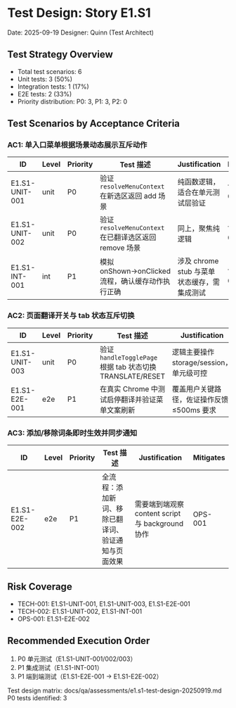 # Test Design: Story E1.S1

Date: 2025-09-19
Designer: Quinn (Test Architect)

## Test Strategy Overview

- Total test scenarios: 6
- Unit tests: 3 (50%)
- Integration tests: 1 (17%)
- E2E tests: 2 (33%)
- Priority distribution: P0: 3, P1: 3, P2: 0

## Test Scenarios by Acceptance Criteria

### AC1: 单入口菜单根据场景动态展示互斥动作

| ID             | Level | Priority | Test 描述                                             | Justification                                             | Mitigates |
|----------------|-------|----------|------------------------------------------------------|-----------------------------------------------------------|-----------|
| E1.S1-UNIT-001 | unit  | P0       | 验证 `resolveMenuContext` 在新选区返回 add 场景        | 纯函数逻辑，适合在单元测试层验证                          | TECH-001 |
| E1.S1-UNIT-002 | unit  | P0       | 验证 `resolveMenuContext` 在已翻译选区返回 remove 场景 | 同上，聚焦纯逻辑                                           | TECH-002 |
| E1.S1-INT-001  | int   | P1       | 模拟 onShown→onClicked 流程，确认缓存动作执行正确      | 涉及 chrome stub 与菜单状态缓存，需集成测试                | TECH-002 |

### AC2: 页面翻译开关与 tab 状态互斥切换

| ID             | Level | Priority | Test 描述                                             | Justification                                             | Mitigates |
|----------------|-------|----------|------------------------------------------------------|-----------------------------------------------------------|-----------|
| E1.S1-UNIT-003 | unit  | P0       | 验证 `handleTogglePage` 根据 tab 状态切换 TRANSLATE/RESET | 逻辑主要操作 storage/session，单元级可控                  | TECH-001 |
| E1.S1-E2E-001  | e2e   | P1       | 在真实 Chrome 中测试启停翻译并验证菜单文案刷新         | 覆盖用户关键路径，佐证操作反馈 ≤500ms 要求                 | TECH-001 |

### AC3: 添加/移除词条即时生效并同步通知

| ID             | Level | Priority | Test 描述                                             | Justification                                             | Mitigates |
|----------------|-------|----------|------------------------------------------------------|-----------------------------------------------------------|-----------|
| E1.S1-E2E-002  | e2e   | P1       | 全流程：添加新词、移除已翻译词、验证通知与页面效果     | 需要端到端观察 content script 与 background 协作            | OPS-001  |

## Risk Coverage

- TECH-001: E1.S1-UNIT-001, E1.S1-UNIT-003, E1.S1-E2E-001
- TECH-002: E1.S1-UNIT-002, E1.S1-INT-001
- OPS-001: E1.S1-E2E-002

## Recommended Execution Order

1. P0 单元测试（E1.S1-UNIT-001/002/003）
2. P1 集成测试（E1.S1-INT-001）
3. P1 端到端测试（E1.S1-E2E-001 → E1.S1-E2E-002）

Test design matrix: docs/qa/assessments/e1.s1-test-design-20250919.md
P0 tests identified: 3
